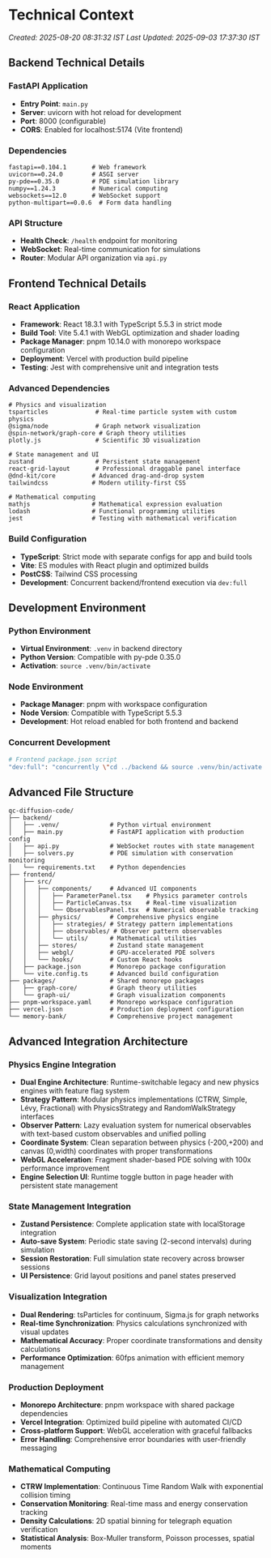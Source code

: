 # Technical Context
*Created: 2025-08-20 08:31:32 IST*
*Last Updated: 2025-09-03 17:37:30 IST*

## Backend Technical Details

### FastAPI Application
- **Entry Point**: `main.py`
- **Server**: uvicorn with hot reload for development
- **Port**: 8000 (configurable)
- **CORS**: Enabled for localhost:5174 (Vite frontend)

### Dependencies
```
fastapi==0.104.1       # Web framework
uvicorn==0.24.0        # ASGI server
py-pde==0.35.0         # PDE simulation library
numpy==1.24.3          # Numerical computing
websockets==12.0       # WebSocket support
python-multipart==0.0.6  # Form data handling
```

### API Structure
- **Health Check**: `/health` endpoint for monitoring
- **WebSocket**: Real-time communication for simulations
- **Router**: Modular API organization via `api.py`

## Frontend Technical Details

### React Application
- **Framework**: React 18.3.1 with TypeScript 5.5.3 in strict mode
- **Build Tool**: Vite 5.4.1 with WebGL optimization and shader loading
- **Package Manager**: pnpm 10.14.0 with monorepo workspace configuration
- **Deployment**: Vercel with production build pipeline
- **Testing**: Jest with comprehensive unit and integration tests

### Advanced Dependencies
```
# Physics and visualization
tsparticles             # Real-time particle system with custom physics
@sigma/node             # Graph network visualization
@spin-network/graph-core # Graph theory utilities
plotly.js               # Scientific 3D visualization

# State management and UI
zustand                 # Persistent state management
react-grid-layout       # Professional draggable panel interface
@dnd-kit/core          # Advanced drag-and-drop system
tailwindcss            # Modern utility-first CSS

# Mathematical computing
mathjs                 # Mathematical expression evaluation
lodash                 # Functional programming utilities
jest                   # Testing with mathematical verification
```

### Build Configuration
- **TypeScript**: Strict mode with separate configs for app and build tools
- **Vite**: ES modules with React plugin and optimized builds
- **PostCSS**: Tailwind CSS processing
- **Development**: Concurrent backend/frontend execution via `dev:full`

## Development Environment

### Python Environment
- **Virtual Environment**: `.venv` in backend directory
- **Python Version**: Compatible with py-pde 0.35.0
- **Activation**: `source .venv/bin/activate`

### Node Environment
- **Package Manager**: pnpm with workspace configuration
- **Node Version**: Compatible with TypeScript 5.5.3
- **Development**: Hot reload enabled for both frontend and backend

### Concurrent Development
```bash
# Frontend package.json script
"dev:full": "concurrently \"cd ../backend && source .venv/bin/activate && python main.py\" \"pnpm dev\""
```

## Advanced File Structure
```
qc-diffusion-code/
├── backend/
│   ├── .venv/              # Python virtual environment
│   ├── main.py             # FastAPI application with production config
│   ├── api.py              # WebSocket routes with state management
│   ├── solvers.py          # PDE simulation with conservation monitoring
│   └── requirements.txt    # Python dependencies
├── frontend/
│   ├── src/
│   │   ├── components/     # Advanced UI components
│   │   │   ├── ParameterPanel.tsx    # Physics parameter controls
│   │   │   ├── ParticleCanvas.tsx    # Real-time visualization
│   │   │   └── ObservablesPanel.tsx  # Numerical observable tracking
│   │   ├── physics/        # Comprehensive physics engine
│   │   │   ├── strategies/ # Strategy pattern implementations
│   │   │   ├── observables/ # Observer pattern observables
│   │   │   └── utils/      # Mathematical utilities
│   │   ├── stores/         # Zustand state management
│   │   ├── webgl/          # GPU-accelerated PDE solvers
│   │   └── hooks/          # Custom React hooks
│   ├── package.json        # Monorepo package configuration
│   └── vite.config.ts      # Advanced build configuration
├── packages/               # Shared monorepo packages
│   ├── graph-core/         # Graph theory utilities
│   └── graph-ui/           # Graph visualization components
├── pnpm-workspace.yaml     # Monorepo workspace configuration
├── vercel.json             # Production deployment configuration
└── memory-bank/            # Comprehensive project management
```

## Advanced Integration Architecture

### Physics Engine Integration
- **Dual Engine Architecture**: Runtime-switchable legacy and new physics engines with feature flag system
- **Strategy Pattern**: Modular physics implementations (CTRW, Simple, Lévy, Fractional) with PhysicsStrategy and RandomWalkStrategy interfaces
- **Observer Pattern**: Lazy evaluation system for numerical observables with text-based custom observables and unified polling
- **Coordinate System**: Clean separation between physics (-200,+200) and canvas (0,width) coordinates with proper transformations
- **WebGL Acceleration**: Fragment shader-based PDE solving with 100x performance improvement
- **Engine Selection UI**: Runtime toggle button in page header with persistent state management

### State Management Integration
- **Zustand Persistence**: Complete application state with localStorage integration
- **Auto-save System**: Periodic state saving (2-second intervals) during simulation
- **Session Restoration**: Full simulation state recovery across browser sessions
- **UI Persistence**: Grid layout positions and panel states preserved

### Visualization Integration
- **Dual Rendering**: tsParticles for continuum, Sigma.js for graph networks
- **Real-time Synchronization**: Physics calculations synchronized with visual updates
- **Mathematical Accuracy**: Proper coordinate transformations and density calculations
- **Performance Optimization**: 60fps animation with efficient memory management

### Production Deployment
- **Monorepo Architecture**: pnpm workspace with shared package dependencies
- **Vercel Integration**: Optimized build pipeline with automated CI/CD
- **Cross-platform Support**: WebGL acceleration with graceful fallbacks
- **Error Handling**: Comprehensive error boundaries with user-friendly messaging

### Mathematical Computing
- **CTRW Implementation**: Continuous Time Random Walk with exponential collision timing
- **Conservation Monitoring**: Real-time mass and energy conservation tracking
- **Density Calculations**: 2D spatial binning for telegraph equation verification
- **Statistical Analysis**: Box-Muller transform, Poisson processes, spatial moments
